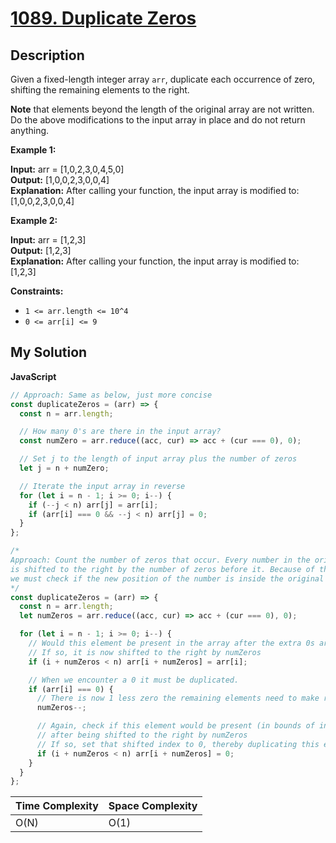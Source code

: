 # [1089. Duplicate Zeros](https://leetcode.com/problems/duplicate-zeros)

## Description

Given a fixed-length integer array `arr`, duplicate each occurrence of zero, shifting the remaining elements to the right.

**Note** that elements beyond the length of the original array are not written. Do the above modifications to the input array in place and do not return anything.

**Example 1:**

**Input:** arr = \[1,0,2,3,0,4,5,0\]  
**Output:** \[1,0,0,2,3,0,0,4\]  
**Explanation:** After calling your function, the input array is modified to: \[1,0,0,2,3,0,0,4\]

**Example 2:**

**Input:** arr = \[1,2,3\]  
**Output:** \[1,2,3\]  
**Explanation:** After calling your function, the input array is modified to: \[1,2,3\]

**Constraints:**

- `1 <= arr.length <= 10^4`
- `0 <= arr[i] <= 9`

## My Solution

**JavaScript**

```js
// Approach: Same as below, just more concise
const duplicateZeros = (arr) => {
  const n = arr.length;

  // How many 0's are there in the input array?
  const numZero = arr.reduce((acc, cur) => acc + (cur === 0), 0);

  // Set j to the length of input array plus the number of zeros
  let j = n + numZero;

  // Iterate the input array in reverse
  for (let i = n - 1; i >= 0; i--) {
    if (--j < n) arr[j] = arr[i];
    if (arr[i] === 0 && --j < n) arr[j] = 0;
  }
};
```

```js
/*
Approach: Count the number of zeros that occur. Every number in the original array
is shifted to the right by the number of zeros before it. Because of that cutoff,
we must check if the new position of the number is inside the original array's length.
*/
const duplicateZeros = (arr) => {
  const n = arr.length;
  let numZeros = arr.reduce((acc, cur) => acc + (cur === 0), 0);

  for (let i = n - 1; i >= 0; i--) {
    // Would this element be present in the array after the extra 0s are added?
    // If so, it is now shifted to the right by numZeros
    if (i + numZeros < n) arr[i + numZeros] = arr[i];

    // When we encounter a 0 it must be duplicated.
    if (arr[i] === 0) {
      // There is now 1 less zero the remaining elements need to make room for
      numZeros--;

      // Again, check if this element would be present (in bounds of input array's length)
      // after being shifted to the right by numZeros
      // If so, set that shifted index to 0, thereby duplicating this element
      if (i + numZeros < n) arr[i + numZeros] = 0;
    }
  }
};
```

| Time Complexity | Space Complexity |
| --------------- | ---------------- |
| O(N)            | O(1)             |
